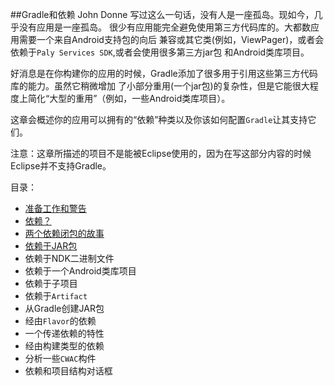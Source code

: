 ##Gradle和依赖
John Donne 写过这么一句话，没有人是一座孤岛。现如今，几乎没有应用是一座孤岛。
很少有应用能完全避免使用第三方代码库的。大都数应用需要一个来自Android支持包的向后
兼容或其它类(例如，ViewPager)，或者会依赖于`Paly Services SDK`,或者会使用很多第三方jar包
和Android类库项目。

好消息是在你构建你的应用的时候，Gradle添加了很多用于引用这些第三方代码库的能力。虽然它稍微增加
了小部分重用(一个jar包)的复杂性，但是它能很大程度上简化“大型的重用”（例如，一些Android类库项目）。

这章会概述你的应用可以拥有的“依赖”种类以及你该如何配置`Gradle`让其支持它们。

注意：这章所描述的项目不是能被Eclipse使用的，因为在写这部分内容的时候Eclipse并不支持Gradle。

目录：
* [准备工作和警告](/GradleandDependencies/PrerequisitesandWarning.md)
* [依赖？](/GradleandDependencies/Denpendencies.md)
* [两个依赖闭包的故事](/GradleandDependencies/ATaleofTwoDenpendenciesClosures.md)
* [依赖于JAR包](/GradleandDependencies/DenpendingUponaJAR.md)
* 依赖于NDK二进制文件
* 依赖于一个Android类库项目
* 依赖于子项目
* 依赖于`Artifact`
* 从Gradle创建JAR包
* 经由`Flavor`的依赖
* 一个传递依赖的特性
* 经由构建类型的依赖
* 分析一些`CWAC`构件
* 依赖和项目结构对话框
